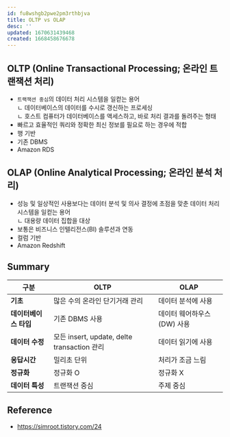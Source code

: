 ```yaml
---
id: fu8wshgb2pwe2pm3rthbjva
title: OLTP vs OLAP
desc: ''
updated: 1670631439468
created: 1668458676678
---
```


## OLTP (Online Transactional Processing; 온라인 트랜잭션 처리)
- `트랙잭션 중심`의 데이터 처리 시스템을 일컫는 용어<br>
    ㄴ 데이터베이스의 데이터를 수시로 갱신하는 프로세싱<br>
    ㄴ 호스트 컴퓨터가 데이터베이스를 액세스하고, 바로 처리 결과를 돌려주는 형태
- 빠르고 효율적인 쿼리와 정확한 최신 정보를 필요로 하는 경우에 적합
- 행 기반
- 기존 DBMS
- Amazon RDS

## OLAP (Online Analytical Processing; 온라인 분석 처리)
- 성능 및 일상적인 사용보다는 데이터 분석 및 의사 결정에 초점을 맞춘 데이터 처리 시스템을 일컫는 용어<br>
    ㄴ 대용량 데이터 집합을 대상
- 보통은 비즈니스 인텔리전스(BI) 솔루션과 연동
- 컬럼 기반
- Amazon Redshift

## Summary

| **구분**        | **OLTP**                                | **OLAP**         |
|---------------|-----------------------------------------|------------------|
| **기초**        | 많은 수의 온라인 단기거래 관리                       | 데이터 분석에 사용       |
| **데이터베이스 타입** | 기존 DBMS 사용                              | 데이터 웨어하우스(DW) 사용 |
| **데이터 수정**    | 모든 insert, update, delte transaction 관리 | 데이터 읽기에 사용       |
| **응답시간**      | 밀리초 단위                                  | 처리가 조금 느림        |
| **정규화**       | 정규화 O                                   | 정규화 X            |
| **데이터 특성**    | 트랜잭션 중심                                 | 주제 중심            |


## Reference
- https://simroot.tistory.com/24